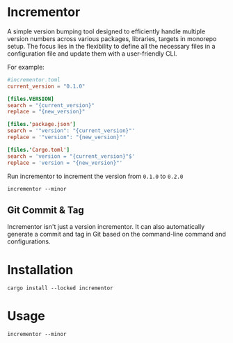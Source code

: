 # Incrementor

A simple version bumping tool designed to efficiently handle multiple version numbers across various packages,
libraries, targets in monorepo setup. The focus lies in the flexibility to define all the necessary files in a
configuration file and update them with a user-friendly CLI.

For example:
```toml
#incrementor.toml
current_version = "0.1.0"

[files.VERSION]
search = "{current_version}"
replace = "{new_version}"

[files.'package.json']
search = '"version": "{current_version}"'
replace = '"version": "{new_version}"'

[files.'Cargo.toml']
search = 'version = "{current_version}"$'
replace = 'version = "{new_version}"'
```

Run incrementor to increment the version from `0.1.0` to `0.2.0`
```shell
incrementor --minor
```

## Git Commit & Tag
Incrementor isn't just a version incrementor. It can also automatically generate a commit and tag in Git based on the
command-line command and configurations.

# Installation

```shell
cargo install --locked incrementor
```

# Usage
```shell
incrementor --minor 
```